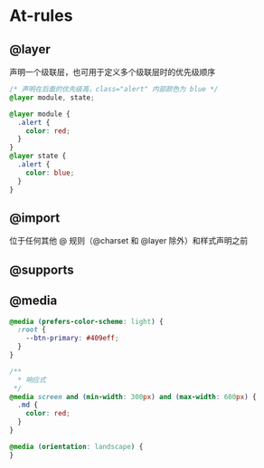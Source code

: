 # At-rules

## @layer

声明一个级联层，也可用于定义多个级联层时的优先级顺序

```css
/* 声明在后面的优先级高，class="alert" 内部颜色为 blue */
@layer module, state;

@layer module {
  .alert {
    color: red;
  }
}
@layer state {
  .alert {
    color: blue;
  }
}
```

## @import

位于任何其他 @ 规则（@charset 和 @layer 除外）和样式声明之前

## @supports

## @media

```css
@media (prefers-color-scheme: light) {
  :root {
    --btn-primary: #409eff;
  }
}

/**
  * 响应式
 */
@media screen and (min-width: 300px) and (max-width: 600px) {
  .md {
    color: red;
  }
}

@media (orientation: landscape) {
}
```
